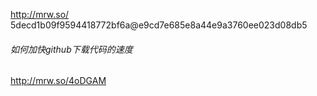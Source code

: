http://mrw.so/  
5decd1b09f9594418772bf6a@e9cd7e685e8a44e9a3760ee023d08db5  
###### 如何加快github下载代码的速度  
http://mrw.so/4oDGAM
